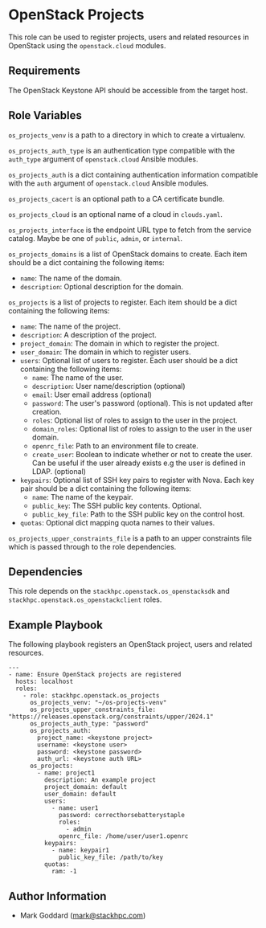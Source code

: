 OpenStack Projects
==================

This role can be used to register projects, users and related resources in
OpenStack using the `openstack.cloud` modules.

Requirements
------------

The OpenStack Keystone API should be accessible from the target host.

Role Variables
--------------

`os_projects_venv` is a path to a directory in which to create a
virtualenv.

`os_projects_auth_type` is an authentication type compatible with
the `auth_type` argument of `openstack.cloud` Ansible modules.

`os_projects_auth` is a dict containing authentication information
compatible with the `auth` argument of `openstack.cloud` Ansible modules.

`os_projects_cacert` is an optional path to a CA certificate bundle.

`os_projects_cloud` is an optional name of a cloud in `clouds.yaml`.

`os_projects_interface` is the endpoint URL type to fetch from the service
catalog. Maybe be one of `public`, `admin`, or `internal`.

`os_projects_domains` is a list of OpenStack domains to create.
Each item should be a dict containing the following items:
- `name`: The name of the domain.
- `description`: Optional description for the domain.

`os_projects` is a list of projects to register.
Each item should be a dict containing the following items:
- `name`: The name of the project.
- `description`: A description of the project.
- `project_domain`: The domain in which to register the project.
- `user_domain`: The domain in which to register users.
- `users`: Optional list of users to register. Each user should be a dict
  containing the following items:
  - `name`: The name of the user.
  - `description`: User name/description (optional)
  - `email`: User email address (optional)
  - `password`: The user's password (optional). This is not updated after
    creation.
  - `roles`: Optional list of roles to assign to the user in the project.
  - `domain_roles`: Optional list of roles to assign to the user in the user
    domain.
  - `openrc_file`: Path to an environment file to create.
  - `create_user`: Boolean to indicate whether or not to create the user.  Can
    be useful if the user already exists e.g the user is defined in LDAP.
    (optional)
- `keypairs`: Optional list of SSH key pairs to register with Nova. Each key
  pair should be a dict containing the following items:
  - `name`: The name of the keypair.
  - `public_key`: The SSH public key contents. Optional.
  - `public_key_file`: Path to the SSH public key on the control host.
- `quotas`: Optional dict mapping quota names to their values.

`os_projects_upper_constraints_file` is a path to an upper constraints file which
is passed through to the role dependencies.

Dependencies
------------

This role depends on the `stackhpc.openstack.os_openstacksdk` and
`stackhpc.openstack.os_openstackclient` roles.

Example Playbook
----------------

The following playbook registers an OpenStack project, users and related
resources.

    ---
    - name: Ensure OpenStack projects are registered
      hosts: localhost
      roles:
        - role: stackhpc.openstack.os_projects
          os_projects_venv: "~/os-projects-venv"
          os_projects_upper_constraints_file: "https://releases.openstack.org/constraints/upper/2024.1"
          os_projects_auth_type: "password"
          os_projects_auth:
            project_name: <keystone project>
            username: <keystone user>
            password: <keystone password>
            auth_url: <keystone auth URL>
          os_projects:
            - name: project1
              description: An example project
              project_domain: default
              user_domain: default
              users:
                - name: user1
                  password: correcthorsebatterystaple
                  roles:
                    - admin
                  openrc_file: /home/user/user1.openrc
              keypairs:
                - name: keypair1
                  public_key_file: /path/to/key
              quotas:
                ram: -1

Author Information
------------------

- Mark Goddard (<mark@stackhpc.com>)
